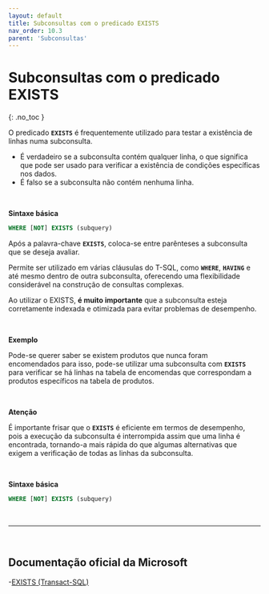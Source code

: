 ```yaml
---
layout: default
title: Subconsultas com o predicado EXISTS
nav_order: 10.3
parent: 'Subconsultas'
---
```




# Subconsultas com o predicado EXISTS
{: .no_toc }


O predicado **`EXISTS`** é frequentemente utilizado para testar a existência de linhas numa subconsulta. 

* É verdadeiro se a subconsulta contém qualquer linha, o que significa que pode ser usado para verificar a existência de condições específicas nos dados. 
* É falso se a subconsulta não contém nenhuma linha.

<br>

**Sintaxe básica**

```sql
WHERE [NOT] EXISTS (subquery)
```

Após a palavra-chave **`EXISTS`**, coloca-se entre parênteses a subconsulta que se deseja avaliar. 

Permite ser utilizado em várias cláusulas do T-SQL, como **`WHERE`**, **`HAVING`** e até mesmo dentro de outra subconsulta, oferecendo uma flexibilidade considerável na construção de consultas complexas.

Ao utilizar o EXISTS, **é muito importante** que a subconsulta esteja corretamente indexada e otimizada para evitar problemas de desempenho. 

<br>

**Exemplo**

Pode-se querer saber se existem produtos que nunca foram encomendados para isso, pode-se utilizar uma subconsulta com **`EXISTS`** para verificar se há linhas na tabela de encomendas que correspondam a produtos específicos na tabela de produtos. 

<br>

**Atenção**

É importante frisar que o **`EXISTS`** é eficiente em termos de desempenho, pois a execução da subconsulta é interrompida assim que uma linha é encontrada, tornando-a mais rápida do que algumas alternativas que exigem a verificação de todas as linhas da subconsulta. 


<br>

**Sintaxe básica**

```sql
WHERE [NOT] EXISTS (subquery)
```


<br>

---

<br>

##  Documentação oficial da Microsoft

-[EXISTS (Transact-SQL)](https://learn.microsoft.com/en-us/sql/t-sql/language-elements/exists-transact-sql)

